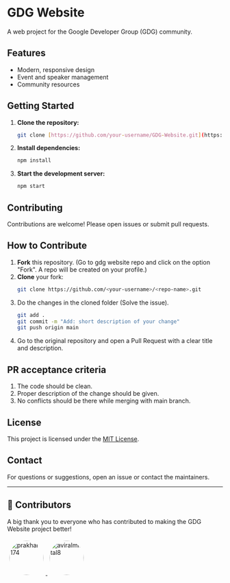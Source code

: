 # GDG Website

A web project for the Google Developer Group (GDG) community.

## Features

- Modern, responsive design
- Event and speaker management
- Community resources

## Getting Started

1. **Clone the repository:**
    ```bash
    git clone [https://github.com/your-username/GDG-Website.git](https://github.com/your-username/GDG-Website.git)
    ```
2. **Install dependencies:**
    ```bash
    npm install
    ```
3. **Start the development server:**
    ```bash
    npm start
    ```

## Contributing

Contributions are welcome! Please open issues or submit pull requests.

## How to Contribute

1. **Fork** this repository.  (Go to gdg website repo and click on the option "Fork". A repo will be created on your profile.)
2. **Clone** your fork:
   ```bash
   git clone https://github.com/<your-username>/<repo-name>.git 
3. Do the changes in the cloned folder (Solve the issue).
   ```bash
   git add .
   git commit -m "Add: short description of your change"
   git push origin main
4. Go to the original repository and open a Pull Request with a clear title and description.

## PR acceptance criteria

1. The code should be clean.
2. Proper description of the change should be given.
3. No conflicts should be there while merging with main branch.

## License

This project is licensed under the [MIT License](LICENSE).

## Contact

For questions or suggestions, open an issue or contact the maintainers.

---

## 👥 Contributors

A big thank you to everyone who has contributed to making the GDG Website project better!

<a href="https://github.com/prakhar-174">
  <img src="https://avatars.githubusercontent.com/u/prakhar-174" width="80" title="prakhar-174" style="border-radius: 50%; margin: 5px;" />
</a>
<a href="https://github.com/aviralmittal8">
  <img src="https://avatars.githubusercontent.com/u/aviralmittal8" width="80" title="aviralmittal8" style="border-radius: 50%; margin: 5px;" />
</a>
